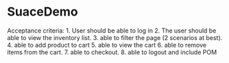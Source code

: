 # SuaceDemo
Acceptance criteria: 1. User should be able to log in 2. The user should be able to view the inventory list. 3. able to filter the page (2 scenarios at best). 4. able to add product to cart 5. able to view the cart 6. able to remove items from the cart. 7. able to checkout. 8. able to logout and include POM
